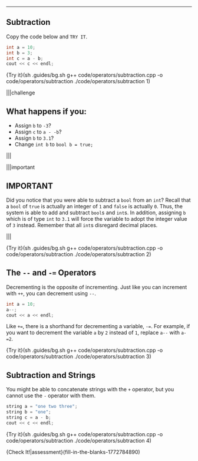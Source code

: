 ---

## Subtraction
Copy the code below and `TRY IT`.

```c++
int a = 10;
int b = 3;
int c = a - b;
cout << c << endl;
```

{Try it}(sh .guides/bg.sh g++ code/operators/subtraction.cpp -o code/operators/subtraction ./code/operators/subtraction 1)

|||challenge
## What happens if you:
* Assign `b` to `-3`?
* Assign `c` to `a - -b`?
* Assign `b` to `3.1`?
* Change `int b` to `bool b = true;`

|||

|||important
## IMPORTANT
Did you notice that you were able to subtract a `bool` from an `int`? Recall that a `bool` of `true` is actually an integer of `1` and `false` is actually `0`. Thus, the system is able to add and subtract `bool`s and `int`s. In addition, assigning `b` which is of type `int` to `3.1` will force the variable to adopt the integer value of `3` instead. Remember that all `int`s disregard decimal places.

|||

{Try it}(sh .guides/bg.sh g++ code/operators/subtraction.cpp -o code/operators/subtraction ./code/operators/subtraction 2)

## The `--` and `-=` Operators
Decrementing is the opposite of incrementing. Just like you can increment with `++`, you can decrement using `--`.

```c++
int a = 10;
a--;
cout << a << endl;
```

Like `+=`, there is a shorthand for decrementing a variable, `-=`. For example, if you want to decrement the variable `a` by `2` instead of `1`, replace `a--` with `a-=2`.

{Try it}(sh .guides/bg.sh g++ code/operators/subtraction.cpp -o code/operators/subtraction ./code/operators/subtraction 3)



## Subtraction and Strings
You might be able to concatenate strings with the `+` operator, but you cannot use the `-` operator with them.

```c++
string a = "one two three";
string b = "one";
string c = a - b;
cout << c << endl;
```

{Try it}(sh .guides/bg.sh g++ code/operators/subtraction.cpp -o code/operators/subtraction ./code/operators/subtraction 4)

{Check It!|assessment}(fill-in-the-blanks-1772784890)
